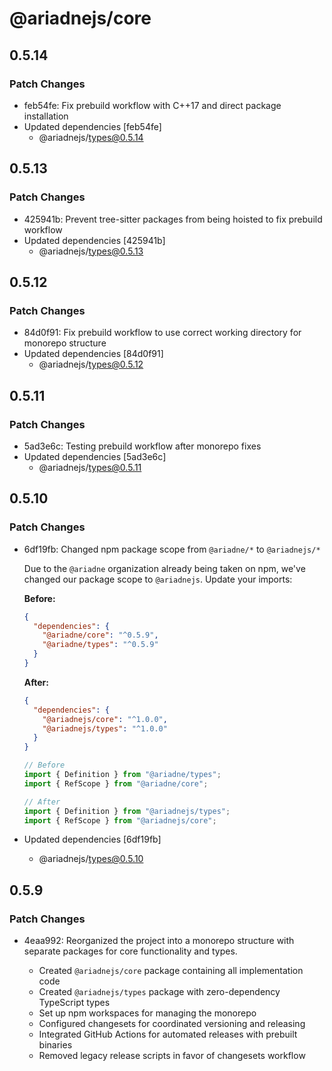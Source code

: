 # @ariadnejs/core

## 0.5.14

### Patch Changes

- feb54fe: Fix prebuild workflow with C++17 and direct package installation
- Updated dependencies [feb54fe]
  - @ariadnejs/types@0.5.14

## 0.5.13

### Patch Changes

- 425941b: Prevent tree-sitter packages from being hoisted to fix prebuild workflow
- Updated dependencies [425941b]
  - @ariadnejs/types@0.5.13

## 0.5.12

### Patch Changes

- 84d0f91: Fix prebuild workflow to use correct working directory for monorepo structure
- Updated dependencies [84d0f91]
  - @ariadnejs/types@0.5.12

## 0.5.11

### Patch Changes

- 5ad3e6c: Testing prebuild workflow after monorepo fixes
- Updated dependencies [5ad3e6c]
  - @ariadnejs/types@0.5.11

## 0.5.10

### Patch Changes

- 6df19fb: Changed npm package scope from `@ariadne/*` to `@ariadnejs/*`

  Due to the `@ariadne` organization already being taken on npm, we've changed our package scope to `@ariadnejs`. Update your imports:

  **Before:**

  ```json
  {
    "dependencies": {
      "@ariadne/core": "^0.5.9",
      "@ariadne/types": "^0.5.9"
    }
  }
  ```

  **After:**

  ```json
  {
    "dependencies": {
      "@ariadnejs/core": "^1.0.0",
      "@ariadnejs/types": "^1.0.0"
    }
  }
  ```

  ```typescript
  // Before
  import { Definition } from "@ariadne/types";
  import { RefScope } from "@ariadne/core";

  // After
  import { Definition } from "@ariadnejs/types";
  import { RefScope } from "@ariadnejs/core";
  ```

- Updated dependencies [6df19fb]
  - @ariadnejs/types@0.5.10

## 0.5.9

### Patch Changes

- 4eaa992: Reorganized the project into a monorepo structure with separate packages for core functionality and types.

  - Created `@ariadnejs/core` package containing all implementation code
  - Created `@ariadnejs/types` package with zero-dependency TypeScript types
  - Set up npm workspaces for managing the monorepo
  - Configured changesets for coordinated versioning and releasing
  - Integrated GitHub Actions for automated releases with prebuilt binaries
  - Removed legacy release scripts in favor of changesets workflow
